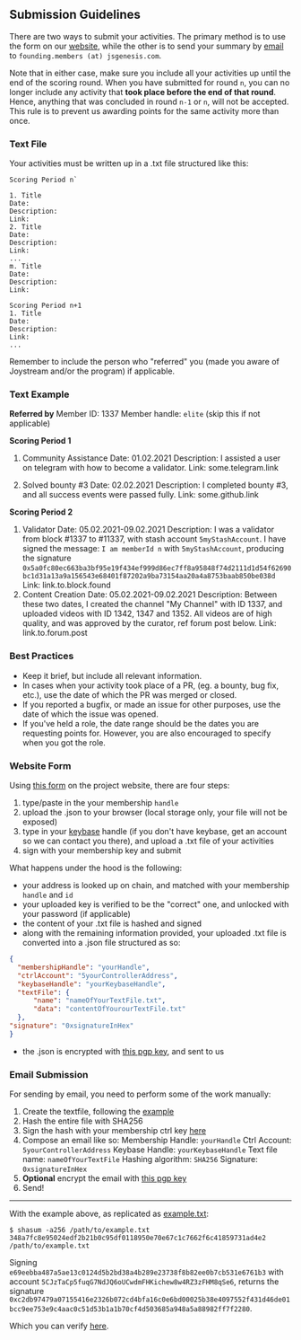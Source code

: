 ## Submission Guidelines

There are two ways to submit your activities. The primary method is to use the form on our [website](#website-form), while the other is to send your summary by [email](#email) to `founding.members (at) jsgenesis.com`.

Note that in either case, make sure you include all your activities up until the end of the scoring round. When you have submitted for round `n`, you can no longer include any activity that **took place before the end of that round**. Hence, anything that was concluded in round `n-1` or `n`, will not be accepted. This rule is to prevent us awarding points for the same activity more than once.


### Text File
Your activities must be written up in a .txt file structured like this:

```
Scoring Period n`

1. Title
Date:
Description:
Link:
2. Title
Date:
Description:
Link:
...
m. Title
Date:
Description:
Link:

Scoring Period n+1
1. Title
Date:
Description:
Link:
...
```
Remember to include the person who "referred" you (made you aware of Joystream and/or the program) if applicable.

### Text Example
**Referred by**
Member ID: 1337
Member handle: `elite`
(skip this if not applicable)

**Scoring Period 1**
1. Community Assistance
Date: 01.02.2021
Description: I assisted a user on telegram with how to become a validator.
Link: some.telegram.link

2. Solved bounty #3
Date: 02.02.2021
Description: I completed bounty #3, and all success events were passed fully.
Link: some.github.link

**Scoring Period 2**
1. Validator
Date: 05.02.2021-09.02.2021
Description: I was a validator from block #1337 to #11337, with stash account `5myStashAccount`. I have signed the message: `I am memberId n` with `5myStashAccount`, producing the signature `0x5a0fc80ec663ba3bf95e19f434ef999d86ec7ff8a95848f74d2111d1d54f62690bc1d31a13a9a156543e68401f87202a9ba73154aa20a4a8753baab850be038d`
Link: link.to.block.found
2. Content Creation
Date: 05.02.2021-09.02.2021
Description: Between these two dates, I created the channel "My Channel" with ID 1337, and uploaded videos with ID 1342, 1347 and 1352. All videos are of high quality, and was approved by the curator, ref forum post below.
Link: link.to.forum.post

### Best Practices
- Keep it brief, but include all relevant information.
- In cases when your activity took place of a PR, (eg. a bounty, bug fix, etc.), use the date of which the PR was merged or closed.
- If you reported a bugfix, or made an issue for other purposes, use the date of which the issue was opened.
- If you've held a role, the date range should be the dates you are requesting points for. However, you are also encouraged to specify when you got the role.


### Website Form

Using [this form](https://www.joystream.org/founding-members/form/) on the project website, there are four steps:
1. type/paste in the your membership `handle`
2. upload the .json to your browser (local storage only, your file will not be exposed)
3. type in your [keybase](https://keybase.io/) handle (if you don't have keybase, get an account so we can contact you there), and upload a .txt file of your activities
4. sign with your membership key and submit

What happens under the hood is the following:
- your address is looked up on chain, and matched with your membership `handle` and `id`
- your uploaded key is verified to be the "correct" one, and unlocked with your password (if applicable)
- the content of your .txt file is hashed and signed
- along with the remaining information provided, your uploaded .txt file is converted into a .json file structured as so:
```JSON
{
  "membershipHandle": "yourHandle",
  "ctrlAccount": "5yourControllerAddress",
  "keybaseHandle": "yourKeybaseHandle",
  "textFile": {
      "name": "nameOfYourTextFile.txt",
      "data": "contentOfYourourTextFile.txt"
  },
"signature": "0xsignatureInHex"
}
```
- the .json is encrypted with [this pgp key](/data/pubkey.asc), and sent to us


### Email Submission

For sending by email, you need to perform some of the work manually:

1. Create the textfile, following the [example](#text-example)
2. Hash the entire file with SHA256
3. Sign the hash with your membership ctrl key [here](https://testnet.joystream.org/#/toolbox/sign)
4. Compose an email like so:
Membership Handle: `yourHandle`
Ctrl Account: `5yourControllerAddress`
Keybase Handle: `yourKeybaseHandle`
Text file name: `nameOfYourTextFile`
Hashing algorithm: `SHA256`
Signature: `0xsignatureInHex`
5. **Optional** encrypt the email with [this pgp key](/data/pubkey.asc)
6. Send!

---

With the example above, as replicated as [example.txt](/data/example.txt):
```
$ shasum -a256 /path/to/example.txt
348a7fc8e95024edf2b21b0c95df0118950e70e67c1c7662f6c41859731ad4e2 /path/to/example.txt
```
Signing `e69eebba487a5ae13c0124d5b2bd38a4b289e23738f8b82ee0b7cb531e6761b3` with account `5CJzTaCp5fuqG7NdJQ6oUCwdmFHKichew8w4RZ3zFHM8qSe6`, returns the signature `0xc2db97479a07155416e2326b072cd4bfa16c0e6bd00025b38e4097552f431d46de01bcc9ee753e9c4aac0c51d53b1a1b70cf4d503685a948a5a88982ff7f2280`.

Which you can verify [here](https://testnet.joystream.org/#/toolbox/verify).
